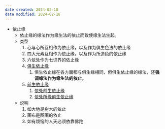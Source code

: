 ```yaml
---
date created: 2024-02-18
date modified: 2024-02-18
---
```

- 依止缘
    - 依止缘的缘法作为缘生法的依止而致使缘生法生起。
    - 类型
        1. 心与心所互相作为依止缘，以及作为俱生色法的依止缘
        2. 四大元素互相作为依止缘，以及作为所造色的依止缘
        3. 六依处作为七识界的依止缘
        4. [俱生依止缘](俱生依止缘.md) 
            1. 俱生依止缘在各方面都与俱生缘相同，但俱生依止缘的缘法，还**强调缘法作为缘生法的依止**。
        5. [前生依止缘](前生依止缘.md) 
            1. [依处前生依止缘](依处前生依止缘.md) 
            2. [依处所缘前生依止缘](依处所缘前生依止缘.md) 
    - 说明
        1. 如大地是树木的依止
        2. 画布是图画的依止
        3. 如有烦恼的人天必须依靠佛陀
